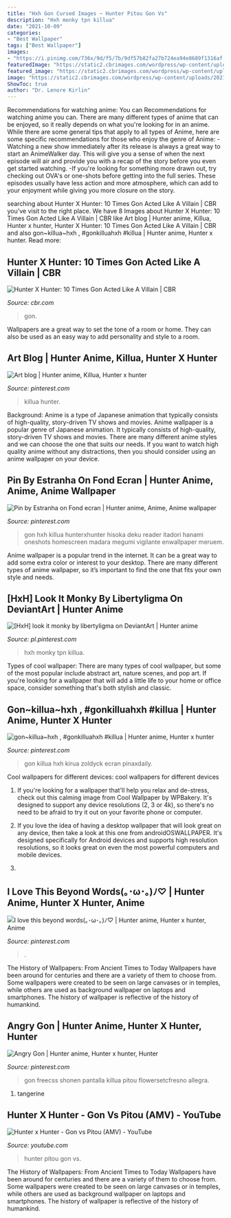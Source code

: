 ```yaml
---
title: "Hxh Gon Cursed Images ~ Hunter Pitou Gon Vs"
description: "Hxh monky tpn killua"
date: "2021-10-09"
categories:
- "Best Wallpaper"
tags: ["Best Wallpaper"]
images:
- "https://i.pinimg.com/736x/9d/f5/7b/9df57b82fa27b724ea94e8689f1316af.jpg"
featuredImage: "https://static2.cbrimages.com/wordpress/wp-content/uploads/2021/01/Featured-Image-Angry-Gon-Cropped-1.jpg"
featured_image: "https://static2.cbrimages.com/wordpress/wp-content/uploads/2021/01/Featured-Image-Angry-Gon-Cropped-1.jpg"
image: "https://static2.cbrimages.com/wordpress/wp-content/uploads/2021/01/Featured-Image-Angry-Gon-Cropped-1.jpg"
ShowToc: true
author: "Dr. Lenore Kirlin"
---
```



Recommendations for watching anime: You can
Recommendations for watching anime you can. There are many different types of anime that can be enjoyed, so it really depends on what you're looking for in an anime. While there are some general tips that apply to all types of Anime, here are some specific recommendations for those who enjoy the genre of Anime: 
-Watching a new show immediately after its release is always a great way to start an AnimeWalker day. This will give you a sense of when the next episode will air and provide you with a recap of the story before you even get started watching. 
-If you're looking for something more drawn out, try checking out OVA's or one-shots before getting into the full series. These episodes usually have less action and more atmosphere, which can add to your enjoyment while giving you more closure on the story.

	

		
searching about Hunter X Hunter: 10 Times Gon Acted Like A Villain | CBR you've visit to the right place. We have 8 Images about Hunter X Hunter: 10 Times Gon Acted Like A Villain | CBR like Art blog | Hunter anime, Killua, Hunter x hunter, Hunter X Hunter: 10 Times Gon Acted Like A Villain | CBR and also gon~killua~hxh , #gonkilluahxh #killua | Hunter anime, Hunter x hunter. Read more:
		
    
## Hunter X Hunter: 10 Times Gon Acted Like A Villain | CBR

<img loading=lazy src="https://static2.cbrimages.com/wordpress/wp-content/uploads/2021/01/Featured-Image-Angry-Gon-Cropped-1.jpg" onerror="this.onerror=null;this.src='https://tse2.mm.bing.net/th?id=OIP.KANsDkscHJcroZebjVDaEwHaD5&amp;pid=15.1';" alt="Hunter X Hunter: 10 Times Gon Acted Like A Villain | CBR">

_Source: cbr.com_

>gon. 

	

Wallpapers are a great way to set the tone of a room or home. They can also be used as an easy way to add personality and style to a room.

    
## Art Blog | Hunter Anime, Killua, Hunter X Hunter

<img loading=lazy src="https://i.pinimg.com/736x/3f/57/01/3f570112096518371fb84906fffcfe62--ebay-listing-pillowcases.jpg" onerror="this.onerror=null;this.src='https://tse3.mm.bing.net/th?id=OIP.nqIys4sHJy83W-FXYeDpgQDMEy&amp;pid=15.1';" alt="Art blog | Hunter anime, Killua, Hunter x hunter">

_Source: pinterest.com_

>killua hunter. 

	

Background: Anime is a type of Japanese animation that typically consists of high-quality, story-driven TV shows and movies.
Anime wallpaper is a popular genre of Japanese animation. It typically consists of high-quality, story-driven TV shows and movies. There are many different anime styles and we can choose the one that suits our needs. If you want to watch high quality anime without any distractions, then you should consider using an anime wallpaper on your device.

    
## Pin By Estranha On Fond Ecran | Hunter Anime, Anime, Anime Wallpaper

<img loading=lazy src="https://i.pinimg.com/736x/93/d7/e8/93d7e8cb60b17a0d12ac40e26f71064e.jpg" onerror="this.onerror=null;this.src='https://tse2.mm.bing.net/th?id=OIP.erwRYWWONryLXeUt-qXt1QHaNK&amp;pid=15.1';" alt="Pin by Estranha on Fond ecran | Hunter anime, Anime, Anime wallpaper">

_Source: pinterest.com_

>gon hxh killua hunterxhunter hisoka deku reader itadori hanami oneshots homescreen madara megumi vigilante enwallpaper meruem. 

	

Anime wallpaper is a popular trend in the internet. It can be a great way to add some extra color or interest to your desktop. There are many different types of anime wallpaper, so it’s important to find the one that fits your own style and needs.

    
## [HxH] Look It Monky By Libertyligma On DeviantArt | Hunter Anime

<img loading=lazy src="https://i.pinimg.com/736x/81/cc/49/81cc490afe3b3c9385b0b6f205c3e1ff.jpg" onerror="this.onerror=null;this.src='https://tse2.mm.bing.net/th?id=OIP.gSxqqPSRcnfRkAO-bvESXQHaHa&amp;pid=15.1';" alt="[HxH] look it monky by libertyligma on DeviantArt | Hunter anime">

_Source: pl.pinterest.com_

>hxh monky tpn killua. 

	

Types of cool wallpaper:
There are many types of cool wallpaper, but some of the most popular include abstract art, nature scenes, and pop art. If you're looking for a wallpaper that will add a little life to your home or office space, consider something that's both stylish and classic.

    
## Gon~killua~hxh , #gonkilluahxh #killua | Hunter Anime, Hunter X Hunter

<img loading=lazy src="https://i.pinimg.com/736x/b1/81/36/b18136ad76a36972a1495e4c865723c6.jpg" onerror="this.onerror=null;this.src='https://tse4.mm.bing.net/th?id=OIP.Z7CJ_QeLZ6BkSFsvAKkRBQHaL0&amp;pid=15.1';" alt="gon~killua~hxh , #gonkilluahxh #killua | Hunter anime, Hunter x hunter">

_Source: pinterest.com_

>gon killua hxh kirua zoldyck ecran pinaxdaily. 

	

Cool wallpapers for different devices:
cool wallpapers for different devices 

1. If you're looking for a wallpaper that'll help you relax and de-stress, check out this calming image from Cool Wallpaper by WPBakery. It's designed to support any device resolutions (2, 3 or 4k), so there's no need to be afraid to try it out on your favorite phone or computer.

2. If you love the idea of having a desktop wallpaper that will look great on any device, then take a look at this one from androidOSWALLPAPER. It's designed specifically for Android devices and supports high resolution resolutions, so it looks great on even the most powerful computers and mobile devices.

3.

    
## I Love This Beyond Words(｡･ω･｡)ﾉ♡ | Hunter Anime, Hunter X Hunter, Anime

<img loading=lazy src="https://i.pinimg.com/736x/fe/67/90/fe67905f5ae373f267102b021b965746.jpg" onerror="this.onerror=null;this.src='https://tse2.mm.bing.net/th?id=OIP.2td8144z5Xx9C3u199nNjAHaJ4&amp;pid=15.1';" alt="I love this beyond words(｡･ω･｡)ﾉ♡ | Hunter anime, Hunter x hunter, Anime">

_Source: pinterest.com_

>. 

	

The History of Wallpapers: From Ancient Times to Today
Wallpapers have been around for centuries and there are a variety of them to choose from. Some wallpapers were created to be seen on large canvases or in temples, while others are used as background wallpaper on laptops and smartphones. The history of wallpaper is reflective of the history of humankind.

    
## Angry Gon | Hunter Anime, Hunter X Hunter, Hunter

<img loading=lazy src="https://i.pinimg.com/736x/9d/f5/7b/9df57b82fa27b724ea94e8689f1316af.jpg" onerror="this.onerror=null;this.src='https://tse2.mm.bing.net/th?id=OIP.0IA9ufMwjBhuqt73kWrTugHaEK&amp;pid=15.1';" alt="Angry Gon | Hunter anime, Hunter x hunter, Hunter">

_Source: pinterest.com_

>gon freecss shonen pantalla killua pitou flowersetcfresno allegra. 

	

1. tangerine 

    
## Hunter X Hunter - Gon Vs Pitou (AMV) - YouTube

<img loading=lazy src="https://i.ytimg.com/vi/IGJp-WMo0_A/maxresdefault.jpg" onerror="this.onerror=null;this.src='https://tse1.mm.bing.net/th?id=OIP.dmiZ-0HfonuDiPozg2wq2gHaEK&amp;pid=15.1';" alt="Hunter x Hunter - Gon vs Pitou (AMV) - YouTube">

_Source: youtube.com_

>hunter pitou gon vs. 

	

The History of Wallpapers: From Ancient Times to Today
Wallpapers have been around for centuries and there are a variety of them to choose from. Some wallpapers were created to be seen on large canvases or in temples, while others are used as background wallpaper on laptops and smartphones. The history of wallpaper is reflective of the history of humankind.

